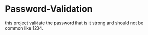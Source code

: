 # Password-Validation
this project validate the password that is it strong and should not be common like 1234. 

